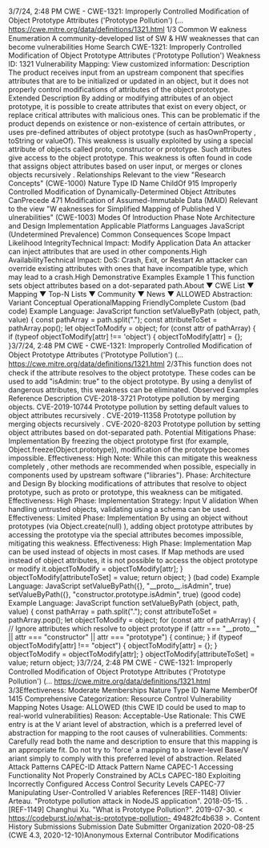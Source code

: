 3/7/24, 2:48 PM CWE - CWE-1321: Improperly Controlled Modiﬁcation of Object Prototype Attributes ('Prototype Pollution') (…
https://cwe.mitre.org/data/deﬁnitions/1321.html 1/3
Common W eakness Enumeration
A community-developed list of SW & HW weaknesses that can become
vulnerabilities
Home Search
CWE-1321: Improperly Controlled Modification of Object Prototype Attributes
('Prototype Pollution')
Weakness ID: 1321
Vulnerability Mapping: 
View customized information:
 Description
The product receives input from an upstream component that specifies attributes that are to be initialized or updated in an object, but
it does not properly control modifications of attributes of the object prototype.
 Extended Description
By adding or modifying attributes of an object prototype, it is possible to create attributes that exist on every object, or replace critical
attributes with malicious ones. This can be problematic if the product depends on existence or non-existence of certain attributes, or
uses pre-defined attributes of object prototype (such as hasOwnProperty , toString or valueOf).
This weakness is usually exploited by using a special attribute of objects called proto, constructor or prototype. Such attributes give
access to the object prototype. This weakness is often found in code that assigns object attributes based on user input, or merges or
clones objects recursively .
 Relationships
 Relevant to the view "Research Concepts" (CWE-1000)
Nature Type ID Name
ChildOf 915 Improperly Controlled Modification of Dynamically-Determined Object Attributes
CanPrecede 471 Modification of Assumed-Immutable Data (MAID)
 Relevant to the view "W eaknesses for Simplified Mapping of Published V ulnerabilities" (CWE-1003)
 Modes Of Introduction
Phase Note
Architecture and Design
Implementation
 Applicable Platforms
Languages
JavaScript (Undetermined Prevalence)
 Common Consequences
Scope Impact Likelihood
IntegrityTechnical Impact: Modify Application Data
An attacker can inject attributes that are used in other components.High
AvailabilityTechnical Impact: DoS: Crash, Exit, or Restart
An attacker can override existing attributes with ones that have incompatible type, which may lead to a
crash.High
 Demonstrative Examples
Example 1
This function sets object attributes based on a dot-separated path.About ▼ CWE List ▼ Mapping ▼ Top-N Lists ▼ Community ▼ News ▼
ALLOWED
Abstraction: Variant
Conceptual OperationalMapping
FriendlyComplete Custom
(bad code) Example Language: JavaScript 
function setValueByPath (object, path, value) {
const pathArray = path.split(".");
const attributeToSet = pathArray.pop();
let objectToModify = object;
for (const attr of pathArray) {
if (typeof objectToModify[attr] !== 'object') {
objectToModify[attr] = {};
}3/7/24, 2:48 PM CWE - CWE-1321: Improperly Controlled Modiﬁcation of Object Prototype Attributes ('Prototype Pollution') (…
https://cwe.mitre.org/data/deﬁnitions/1321.html 2/3This function does not check if the attribute resolves to the object prototype. These codes can be used to add "isAdmin: true" to the
object prototype.
By using a denylist of dangerous attributes, this weakness can be eliminated.
 Observed Examples
Reference Description
CVE-2018-3721 Prototype pollution by merging objects.
CVE-2019-10744 Prototype pollution by setting default values to object attributes recursively .
CVE-2019-11358 Prototype pollution by merging objects recursively .
CVE-2020-8203 Prototype pollution by setting object attributes based on dot-separated path.
 Potential Mitigations
Phase: Implementation
By freezing the object prototype first (for example, Object.freeze(Object.prototype)), modification of the prototype becomes
impossible.
Effectiveness: High
Note: While this can mitigate this weakness completely , other methods are recommended when possible, especially in
components used by upstream software ("libraries").
Phase: Architecture and Design
By blocking modifications of attributes that resolve to object prototype, such as proto or prototype, this weakness can be
mitigated.
Effectiveness: High
Phase: Implementation
Strategy: Input V alidation
When handling untrusted objects, validating using a schema can be used.
Effectiveness: Limited
Phase: Implementation
By using an object without prototypes (via Object.create(null) ), adding object prototype attributes by accessing the prototype via
the special attributes becomes impossible, mitigating this weakness.
Effectiveness: High
Phase: Implementation
Map can be used instead of objects in most cases. If Map methods are used instead of object attributes, it is not possible to
access the object prototype or modify it.objectToModify = objectToModify[attr];
}
objectToModify[attributeToSet] = value;
return object;
}
(bad code) Example Language: JavaScript 
setValueByPath({}, "\_\_proto\_\_.isAdmin", true)
setValueByPath({}, "constructor.prototype.isAdmin", true)
(good code) Example Language: JavaScript 
function setValueByPath (object, path, value) {
const pathArray = path.split(".");
const attributeToSet = pathArray.pop();
let objectToModify = object;
for (const attr of pathArray) {
// Ignore attributes which resolve to object prototype
if (attr === "\_\_proto\_\_" || attr === "constructor" || attr === "prototype") {
continue;
}
if (typeof objectToModify[attr] !== "object") {
objectToModify[attr] = {};
}
objectToModify = objectToModify[attr];
}
objectToModify[attributeToSet] = value;
return object;
}3/7/24, 2:48 PM CWE - CWE-1321: Improperly Controlled Modiﬁcation of Object Prototype Attributes ('Prototype Pollution') (…
https://cwe.mitre.org/data/deﬁnitions/1321.html 3/3Effectiveness: Moderate
 Memberships
Nature Type ID Name
MemberOf 1415 Comprehensive Categorization: Resource Control
 Vulnerability Mapping Notes
Usage: ALLOWED (this CWE ID could be used to map to real-world vulnerabilities)
Reason: Acceptable-Use
Rationale:
This CWE entry is at the V ariant level of abstraction, which is a preferred level of abstraction for mapping to the root causes of
vulnerabilities.
Comments:
Carefully read both the name and description to ensure that this mapping is an appropriate fit. Do not try to 'force' a mapping to a
lower-level Base/V ariant simply to comply with this preferred level of abstraction.
 Related Attack Patterns
CAPEC-ID Attack Pattern Name
CAPEC-1 Accessing Functionality Not Properly Constrained by ACLs
CAPEC-180 Exploiting Incorrectly Configured Access Control Security Levels
CAPEC-77 Manipulating User-Controlled V ariables
 References
[REF-1148] Olivier Arteau. "Prototype pollution attack in NodeJS application". 2018-05-15.
.
[REF-1149] Changhui Xu. "What is Prototype Pollution?". 2019-07-30. < https://codeburst.io/what-is-prototype-pollution-
49482fc4b638 >.
 Content History
 Submissions
Submission Date Submitter Organization
2020-08-25
(CWE 4.3, 2020-12-10)Anonymous External Contributor
 Modifications
